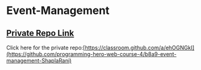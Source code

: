 # Event-Management

## [ Private Repo Link](https://classroom.github.com/a/ehOGNGkI)

Click here for the private repo:[https://classroom.github.com/a/ehOGNGkI](https://github.com/programming-hero-web-course-4/b8a9-event-management-ShaplaRani)